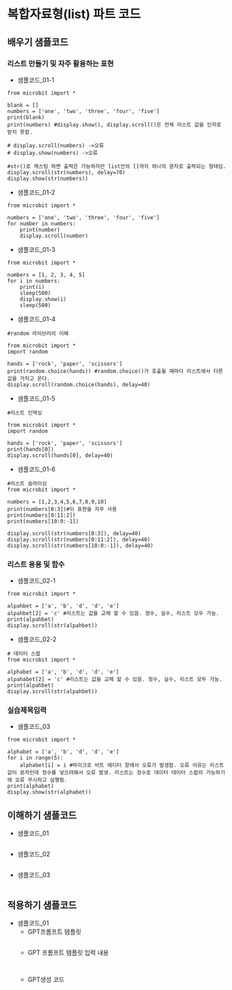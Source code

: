 # 복합자료형(list) 파트 코드
## 배우기 샘플코드
### 리스트 만들기 및 자주 활용하는 표현
* 샘플코드_01-1
```
from microbit import * 

blank = []
numbers = ['one', 'two', 'three', 'four', 'five']
print(blank)
print(numbers) #display.show(), display.scroll()은 전체 리스트 값을 인자로 받지 못함.

# display.scroll(numbers) ->오류
# display.show(numbers) ->오류

#str()로 캐스팅 하면 출력은 가능하지만 list안의 []까지 하나의 문자로 출력되는 형태임.
display.scroll(str(numbers), delay=70)
display.show(str(numbers))
```
* 샘플코드_01-2
```
from microbit import * 

numbers = ['one', 'two', 'three', 'four', 'five']
for number in numbers:
    print(number)
    display.scroll(number)
```

* 샘플코드_01-3
```
from microbit import * 

numbers = [1, 2, 3, 4, 5]
for i in numbers:
    print(i)
    sleep(500)
    display.show(i)
    sleep(500)
```

* 샘플코드_01-4
```
#random 라이브러리 이해

from microbit import *
import random

hands = ['rock', 'paper', 'scissors']
print(random.choice(hands)) #random.choice()가 호출될 때마다 리스트에서 다른 값을 가지고 온다.
display.scroll(random.choice(hands), delay=40)
```

* 샘플코드_01-5
```
#리스트 인덱싱

from microbit import *
import random

hands = ['rock', 'paper', 'scissors']
print(hands[0])
display.scroll(hands[0], delay=40)
```

* 샘플코드_01-6
```
#리스트 슬라이싱
from microbit import *

numbers = [1,2,3,4,5,6,7,8,9,10]
print(numbers[0:3])#이 표현을 자주 사용
print(numbers[0:11:2])
print(numbers[10:0:-1])

display.scroll(str(numbers[0:3]), delay=40)
display.scroll(str(numbers[0:11:2]), delay=40)
display.scroll(str(numbers[10:0:-1]), delay=40)
```

### 리스트 용용 및 함수
* 샘플코드_02-1
```
from microbit import *

alpahbet = ['a', 'b', 'd', 'd', 'e']
alpahbet[2] = 'c' #리스트는 값을 교체 할 수 있음. 정수, 실수, 리스트 모두 가능.
print(alpahbet)
display.scroll(str(alpahbet))
```
* 샘플코드_02-2
```
# 데이터 스왑
from microbit import *

alphabet = ['a', 'b', 'd', 'd', 'e']
alpahabet[2] = 'c' #리스트는 값을 교체 할 수 있음. 정수, 실수, 리스트 모두 가능.
print(alpahbet)
display.scroll(str(alpahbet))
```

### 실습제목입력
* 샘플코드_03
```
from microbit import *

alphabet = ['a', 'b', 'd', 'd', 'e']
for i in range(5):
    alphabet[i] = i #마이크로 비트 에디터 창에서 오류가 발생함. 오류 이유는 리스트 값이 문자인데 정수를 넣으려해서 오류 발생. 리스트는 정수로 데이터 데이터 스왑이 가능하기에 오류 무시하고 실행됨. 
print(alphabet)
display.show(str(alphabet))
```

## 이해하기 샘플코드
* 샘플코드_01
```
```

* 샘플코드_02
```
```

* 샘플코드_03
```
```

## 적용하기 샘플코드
* 샘플코드_01
  - GPT프롬프트 템플릿
    ```
  
    ```
  - GPT 프롬프트 템플릿 입력 내용
    ```
   
    ```
  - GPT생성 코드
    ```
   
    ```
